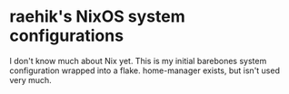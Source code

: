 # raehik's NixOS system configurations
I don't know much about Nix yet. This is my initial barebones system
configuration wrapped into a flake. home-manager exists, but isn't used very
much.
